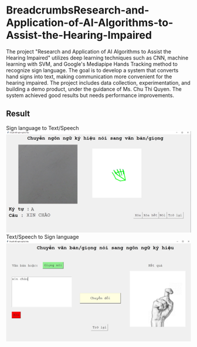 # BreadcrumbsResearch-and-Application-of-AI-Algorithms-to-Assist-the-Hearing-Impaired
The project "Research and Application of AI Algorithms to Assist the Hearing Impaired" utilizes deep learning techniques such as CNN, machine learning with SVM, and Google's Mediapipe Hands Tracking method to recognize sign language. 
The goal is to develop a system that converts hand signs into text, making communication more convenient for the hearing impaired. The project includes data collection, experimentation, and building a demo product, under the guidance of Ms. Chu Thi Quyen. 
The system achieved good results but needs performance improvements.
## Result
 Sign language to Text/Speech
<img src = "https://github.com/vodoihut/Research-and-Application-of-AI-Algorithms-to-Assist-the-Hearing-Impaired/blob/main/pictures/sign_to_textspeech.png"/>
Text/Speech to Sign language
<img src = "https://github.com/vodoihut/Research-and-Application-of-AI-Algorithms-to-Assist-the-Hearing-Impaired/blob/main/pictures/textspeech_to_sign.jpg"/>
